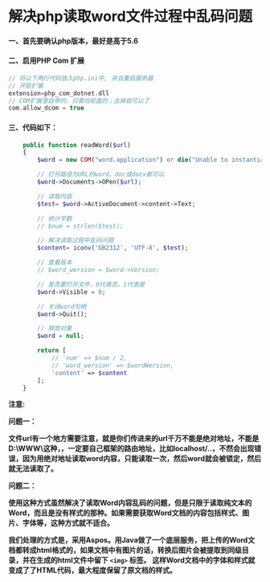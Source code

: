 # 解决php读取word文件过程中乱码问题

#### 一、首先要确认php版本，最好是高于5.6

#### 二、启用PHP   Com  扩展

```php
// 将以下两行代码放入php.ini中, 并且重启服务器
// 开启扩展
extension=php_com_dotnet.dll
// COM扩展里自带的，只需将前面的；去掉就可以了
com.allow_dcom = true
```

#### 三、代码如下：

```php
    public function readWord($url)
    {
        $word = new COM("word.application") or die("Unable to instantiate Word");

        // 打开路径为URL的word，doc或docx都可以
        $word->Documents->OPen($url);

        // 读取内容
        $test= $word->ActiveDocument->content->Text;

        // 统计字数
        // $num = strlen($test);

        // 解决读取过程中乱码问题
        $content= iconv('GB2312', 'UTF-8', $test);

        // 查看版本
        // $word_wersion = $word->Version;

        // 是否要打开文件，0代表否，1代表是
        $word->Visible = 0;

        // 关闭word句柄
        $word->Quit();

        // 释放对象
        $word = null;

        return [
            // 'num' => $num / 2,
            // 'word_wersion' => $wordWersion,
            'content' => $content
        ];
    }
```



**注意:**

**问题一：**

**文件url有一个地方需要注意，就是你们传进来的url千万不能是绝对地址，不能是D:\WWW\这种，，一定要自己框架的路由地址，比如localhost/..，不然会出现错误，因为用绝对地址读取word内容，只能读取一次，然后word就会被锁定，然后就无法读取了。**



**问题二：**

**使用这种方式虽然解决了读取Word内容乱码的问题，但是只限于读取纯文本的Word，而且是没有样式的那种。如果需要获取Word文档的内容包括样式、图片、字体等，这种方式就不适合。**

**我们处理的方式是，采用Aspos。用Java做了一个底层服务，把上传的Word文档都转成html格式的，如果文档中有图片的话，转换后图片会被提取到同级目录，并在生成的html文件中留下 `<img>` 标签。 这样Word文档中的字体和样式就变成了了HTML代码，最大程度保留了原文档的样式。**